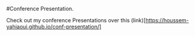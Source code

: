 #Conference Presentation.

Check out my conference Presentations over this (link)[https://houssem-yahiaoui.github.io/conf-presentation/]
